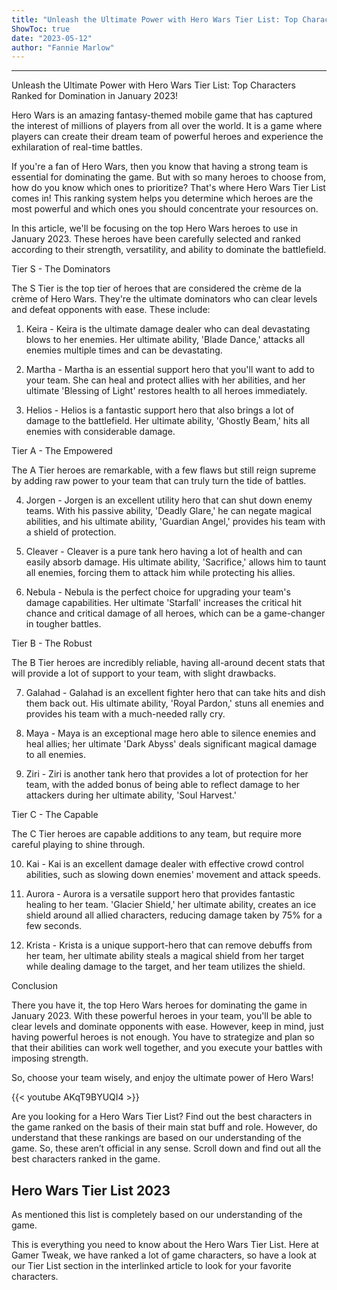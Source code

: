 ```yaml
---
title: "Unleash the Ultimate Power with Hero Wars Tier List: Top Characters Ranked for Domination in January 2023!"
ShowToc: true 
date: "2023-05-12"
author: "Fannie Marlow"
---
```

*****
Unleash the Ultimate Power with Hero Wars Tier List: Top Characters Ranked for Domination in January 2023!

Hero Wars is an amazing fantasy-themed mobile game that has captured the interest of millions of players from all over the world. It is a game where players can create their dream team of powerful heroes and experience the exhilaration of real-time battles.

If you're a fan of Hero Wars, then you know that having a strong team is essential for dominating the game. But with so many heroes to choose from, how do you know which ones to prioritize? That's where Hero Wars Tier List comes in! This ranking system helps you determine which heroes are the most powerful and which ones you should concentrate your resources on.

In this article, we'll be focusing on the top Hero Wars heroes to use in January 2023. These heroes have been carefully selected and ranked according to their strength, versatility, and ability to dominate the battlefield.

Tier S - The Dominators

The S Tier is the top tier of heroes that are considered the crème de la crème of Hero Wars. They're the ultimate dominators who can clear levels and defeat opponents with ease. These include:

1. Keira - Keira is the ultimate damage dealer who can deal devastating blows to her enemies. Her ultimate ability, 'Blade Dance,' attacks all enemies multiple times and can be devastating.

2. Martha - Martha is an essential support hero that you'll want to add to your team. She can heal and protect allies with her abilities, and her ultimate 'Blessing of Light' restores health to all heroes immediately.

3. Helios - Helios is a fantastic support hero that also brings a lot of damage to the battlefield. Her ultimate ability, 'Ghostly Beam,' hits all enemies with considerable damage.

Tier A - The Empowered

The A Tier heroes are remarkable, with a few flaws but still reign supreme by adding raw power to your team that can truly turn the tide of battles.

4. Jorgen - Jorgen is an excellent utility hero that can shut down enemy teams. With his passive ability, 'Deadly Glare,' he can negate magical abilities, and his ultimate ability, 'Guardian Angel,' provides his team with a shield of protection.

5. Cleaver - Cleaver is a pure tank hero having a lot of health and can easily absorb damage. His ultimate ability, 'Sacrifice,' allows him to taunt all enemies, forcing them to attack him while protecting his allies.

6. Nebula - Nebula is the perfect choice for upgrading your team's damage capabilities. Her ultimate 'Starfall' increases the critical hit chance and critical damage of all heroes, which can be a game-changer in tougher battles.

Tier B - The Robust

The B Tier heroes are incredibly reliable, having all-around decent stats that will provide a lot of support to your team, with slight drawbacks.

7. Galahad - Galahad is an excellent fighter hero that can take hits and dish them back out. His ultimate ability, 'Royal Pardon,' stuns all enemies and provides his team with a much-needed rally cry.

8. Maya - Maya is an exceptional mage hero able to silence enemies and heal allies; her ultimate 'Dark Abyss' deals significant magical damage to all enemies.

9. Ziri - Ziri is another tank hero that provides a lot of protection for her team, with the added bonus of being able to reflect damage to her attackers during her ultimate ability, 'Soul Harvest.'

Tier C - The Capable

The C Tier heroes are capable additions to any team, but require more careful playing to shine through.

10. Kai - Kai is an excellent damage dealer with effective crowd control abilities, such as slowing down enemies' movement and attack speeds.

11. Aurora - Aurora is a versatile support hero that provides fantastic healing to her team. 'Glacier Shield,' her ultimate ability, creates an ice shield around all allied characters, reducing damage taken by 75% for a few seconds.

12. Krista - Krista is a unique support-hero that can remove debuffs from her team, her ultimate ability steals a magical shield from her target while dealing damage to the target, and her team utilizes the shield.

Conclusion

There you have it, the top Hero Wars heroes for dominating the game in January 2023. With these powerful heroes in your team, you'll be able to clear levels and dominate opponents with ease. However, keep in mind, just having powerful heroes is not enough. You have to strategize and plan so that their abilities can work well together, and you execute your battles with imposing strength. 

So, choose your team wisely, and enjoy the ultimate power of Hero Wars!

{{< youtube AKqT9BYUQI4 >}} 



Are you looking for a Hero Wars Tier List? Find out the best characters in the game ranked on the basis of their main stat buff and role. However, do understand that these rankings are based on our understanding of the game. So, these aren’t official in any sense. Scroll down and find out all the best characters ranked in the game.
 
## Hero Wars Tier List 2023
 

 
As mentioned this list is completely based on our understanding of the game.
 
This is everything you need to know about the Hero Wars Tier List. Here at Gamer Tweak, we have ranked a lot of game characters, so have a look at our Tier List section in the interlinked article to look for your favorite characters.




